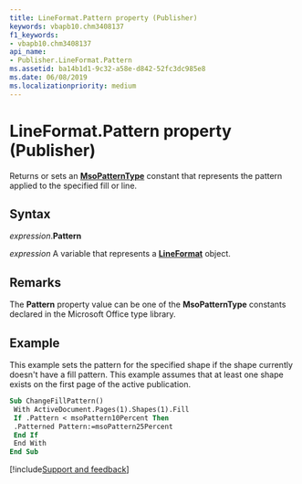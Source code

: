 ```yaml
---
title: LineFormat.Pattern property (Publisher)
keywords: vbapb10.chm3408137
f1_keywords:
- vbapb10.chm3408137
api_name:
- Publisher.LineFormat.Pattern
ms.assetid: ba14b1d1-9c32-a58e-d842-52fc3dc985e8
ms.date: 06/08/2019
ms.localizationpriority: medium
---
```



# LineFormat.Pattern property (Publisher)

Returns or sets an **[MsoPatternType](Office.MsoPatternType.md)** constant that represents the pattern applied to the specified fill or line.


## Syntax

_expression_.**Pattern**

_expression_ A variable that represents a **[LineFormat](Publisher.LineFormat.md)** object.


## Remarks

The **Pattern** property value can be one of the **MsoPatternType** constants declared in the Microsoft Office type library.


## Example

This example sets the pattern for the specified shape if the shape currently doesn't have a fill pattern. This example assumes that at least one shape exists on the first page of the active publication.

```vb
Sub ChangeFillPattern() 
 With ActiveDocument.Pages(1).Shapes(1).Fill 
 If .Pattern < msoPattern10Percent Then 
 .Patterned Pattern:=msoPattern25Percent 
 End If 
 End With 
End Sub
```

[!include[Support and feedback](~/includes/feedback-boilerplate.md)]